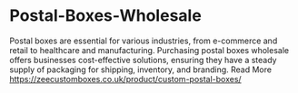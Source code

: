 # Postal-Boxes-Wholesale
Postal boxes are essential for various industries, from e-commerce and retail to healthcare and manufacturing. Purchasing postal boxes wholesale offers businesses cost-effective solutions, ensuring they have a steady supply of packaging for shipping, inventory, and branding. Read More https://zeecustomboxes.co.uk/product/custom-postal-boxes/
